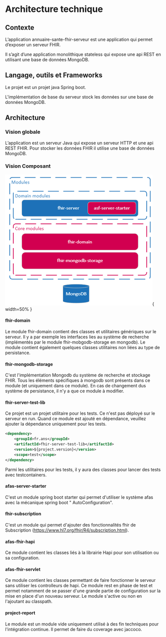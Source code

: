 # Architecture technique

## Contexte

L’application annuaire-sante-fhir-serveur est une application qui permet d’exposer un serveur FHIR.

Il s’agit d’une application monolithique stateless qui expose une api REST en utilisant une base de données MongoDB.

## Langage, outils et Frameworks

Le projet est un projet java Spring boot.

L'implémentation de base du serveur stock les données sur une base de données MongoDB.

## Architecture

### Vision globale

L’application est un serveur Java qui expose un serveur HTTP et une api REST FHIR. Pour stocker les données FHIR il
utilise une base de données MongoDB.

### Vision Composant

![core architecture](assets/images/architecture-core.png){ width=50% }

#### fhir-domain

Le module fhir-domain contient des classes et utilitaires génériques sur le serveur. Il y a par exemple les interfaces
lies au système de recherche (implémentés par le module fhir-mobgodb-storage en mongodb). Le module contient également
quelques classes utilitaires non liées au type de persistance.

#### fhir-mongodb-storage

C'est l'implémentation Mongodb du système de recherche et stockage FHIR. Tous les éléments spécifiques à mongodb sont
présents dans ce module (et uniquement dans ce module). En cas de changement dus système de persistance, il n'y a que ce
module à modifier.

#### fhir-server-test-lib

Ce projet est un projet utilitaire pour les tests. Ce n'est pas déployé sur le serveur en run. Quand ce module est
ajouté en dépendance, veuillez ajouter la dépendance uniquement pour les tests.

```xml
<dependency>
    <groupId>fr.ans</groupId>
    <artifactId>fhir-server-test-lib</artifactId>
    <version>${project.version}</version>
    <scope>test</scope>
</dependency>
```

Parmi les utilitaires pour les tests, il y aura des classes pour lancer des tests avec testcontainers.

#### afas-server-starter

C'est un module spring boot starter qui permet d'utiliser le système afas avec la mécanique spring boot "
AutoConfiguration".

#### fhir-subscription

C'est un module qui permet d'ajouter des fonctionnalités fhir de Subscription (https://www.hl7.org/fhir/R4/subscription.html).

#### afas-fhir-hapi

Ce module contient les classes liés à la librairie Hapi pour son utilisation ou sa configuration. 

#### afas-fhir-servlet

Ce module contient les classes permettant de faire fonctionner le serveur sans utiliser les controlleurs de hapi. Ce module rest en phase de test
et permet notamment de se passer d'une grande partie de configuration sur la mise en place d'un nouveau serveur. 
Le module s'active ou non en l'ajoutant au classpath. 

#### project-report

Le module est un module vide uniquement utilisé à des fin techniques pour l'intégration continue. Il permet de faire du
coverage avec jaccoco. 
